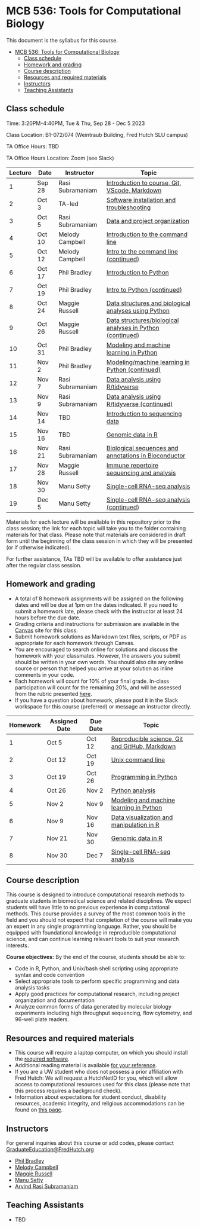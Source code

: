 # MCB 536: Tools for Computational Biology

This document is the syllabus for this course.

- [MCB 536: Tools for Computational Biology](#mcb-536-tools-for-computational-biology)
  - [Class schedule](#class-schedule)
  - [Homework and grading](#homework-and-grading)
  - [Course description](#course-description)
  - [Resources and required materials](#resources-and-required-materials)
  - [Instructors](#instructors)
  - [Teaching Assistants](#teaching-assistants)

## Class schedule

Time: 3:20PM-4:40PM, Tue & Thu, Sep 28 - Dec 5 2023

Class Location: B1-072/074 (Weintraub Building, Fred Hutch SLU campus)

TA Office Hours: TBD

TA Office Hours Location: Zoom (see Slack) 

| Lecture | Date   | Instructor       | Topic                                                                           |
| ------- | ------ | ---------------- | ------------------------------------------------------------------------------- |
| 1       | Sep 28 | Rasi Subramaniam | [Introduction to course, Git, VScode, Markdown](lectures/lecture01/)            |
| 2       | Oct 3  | TA-led           | [Software installation and troubleshooting](software/README.md)                 |
| 3       | Oct 5  | Rasi Subramaniam | [Data and project organization](lectures/lecture03/)                            |
| 4       | Oct 10 | Melody Campbell  | [Introduction to the command line](lectures/lecture04/)                         |
| 5       | Oct 12 | Melody Campbell  | [Intro to the command line (continued)](lectures/lecture05/)                    |
| 6       | Oct 17 | Phil Bradley     | [Introduction to Python](lectures/lecture06/)                                   |
| 7       | Oct 19 | Phil Bradley     | [Intro to Python (continued)](lectures/lecture07/)                              |
| 8       | Oct 24 | Maggie Russell   | [Data structures and biological analyses using Python](lectures/lecture08/)     |
| 9       | Oct 26 | Maggie Russell   | [Data structures/biological analyses in Python (continued)](lectures/lecture09) |
| 10      | Oct 31 | Phil Bradley     | [Modeling and machine learning in Python](lectures/lecture10)                   |
| 11      | Nov 2  | Phil Bradley     | [Modeling/machine learning in Python (continued)](lectures/lecture11)           |
| 12      | Nov 7  | Rasi Subramaniam | [Data analysis using R/tidyverse](lectures/lecture12/)                          |
| 13      | Nov 9  | Rasi Subramaniam | [Data analysis using R/tidyverse (continued)](lectures/lecture13/)              |
| 14      | Nov 14 | TBD              | [Introduction to sequencing data](lectures/lecture14/)                          |
| 15      | Nov 16 | TBD              | [Genomic data in R](lectures/lecture15/)                                        |
| 16      | Nov 21 | Rasi Subramaniam | [Biological sequences and annotations in Bioconductor](lectures/lecture16/)     |
| 17      | Nov 28 | Maggie Russell   | [Immune repertoire sequencing and analysis](lectures/lecture17/)                |
| 18      | Nov 30 | Manu Setty       | [Single-cell RNA-seq analysis](lectures/lecture18/)                             |
| 19      | Dec 5  | Manu Setty       | [Single-cell RNA-seq analysis (continued)](lectures/lecture19/)                 |

Materials for each lecture will be available in this repository prior to the class session;
the link for each topic will take you to the folder containing materials for that class.
Please note that materials are considered in draft form until the beginning of the class session in which they will be presented (or if otherwise indicated).

For further assistance, TAs TBD will be available to offer assistance just after the regular class session.

## Homework and grading

- A total of 8 homework assignments will be assigned on the following dates and will be due at 1pm on the dates indicated.
  If you need to submit a homework late, please check with the instructor at least 24 hours before the due date.
- Grading criteria and instructions for submission are available in the [Canvas](http://canvas.uw.edu) site for this class.
- Submit homework solutions as Markdown text files, scripts, or PDF as appropriate for each homework through Canvas.
- You are encouraged to search online for solutions and discuss the homework with your classmates.
  However, the answers you submit should be written in your own words.
  You should also cite any online source or person that helped you arrive at your solution as inline comments in your code.
- Each homework will count for 10% of your final grade. In-class participation will count for the remaining 20%, and will be assessed from the rubric presented [here](lectures/lecture01/participation_rubric.md).
- If you have a question about homework, please post it in the Slack workspace for this course (preferred) or message an instructor directly.

| Homework | Assigned Date | Due Date | Topic                                                                  |
| -------- | ------------- | -------- | ---------------------------------------------------------------------- |
| 1        | Oct 5         | Oct 12   | [Reproducible science, Git and GitHub, Markdown](homeworks/homework01) |
| 2        | Oct 12        | Oct 19   | [Unix command line](homeworks/homework02)                              |
| 3        | Oct 19        | Oct 26   | [Programming in Python](homeworks/homework03)                          |
| 4        | Oct 26        | Nov 2    | [Python analysis](homeworks/homework04)                                |
| 5        | Nov 2         | Nov 9    | [Modeling and machine learning in Python](homeworks/homework05)        |
| 6        | Nov 9         | Nov 16   | [Data visualization and manipulation in R](homeworks/homework06)       |
| 7        | Nov 21        | Nov 30   | [Genomic data in R](homeworks/homework07)                              |
| 8        | Nov 30        | Dec 7    | [Single-cell RNA-seq analysis](homeworks/homework08)                   |

## Course description

This course is designed to introduce computational research methods to graduate students in biomedical science and related disciplines.
We expect students will have little to no previous experience in computational methods.
This course provides a survey of the most common tools in the field and you should not expect that completion of the course will make you an expert in any single programming language.
Rather, you should be equipped with foundational knowledge in reproducible computational science, and can continue learning relevant tools to suit your research interests.

**Course objectives:** By the end of the course, students should be able to:

- Code in R, Python, and Unix/bash shell scripting using appropriate syntax and code convention
- Select appropriate tools to perform specific programming and data analysis tasks
- Apply good practices for computational research, including project organization and documentation
- Analyze common forms of data generated by molecular biology experiments including high throughput sequencing,
  flow cytometry, and 96-well plate readers.

## Resources and required materials

- This course will require a laptop computer, on which you should install the [required software](software/README.md).
- Additional reading material is available [for your reference](reference.md).
- If you are a UW student who does not possess a prior affiliation with Fred Hutch: We will request a HutchNetID for you,
  which will allow access to computational resources used for this class (please note that this process
  requires a background check).
- Information about expectations for student conduct, disability resources, academic integrity, and religious
  accommodations can be found on [this page](https://registrar.washington.edu/staffandfaculty/syllabi-guidelines/).

## Instructors

For general inquiries about this course or add codes, please contact GraduateEducation@FredHutch.org

- [Phil Bradley](https://www.fredhutch.org/en/labs/profiles/bradley-phil.html)
- [Melody Campbell](https://www.fredhutch.org/en/faculty-lab-directory/campbell-melody.html)
- [Maggie Russell](https://www.linkedin.com/in/magdalena-russell/)
- [Manu Setty](https://research.fredhutch.org/setty/en.html)
- [Arvind Rasi Subramaniam](http://rasilab.fredhutch.org)

## Teaching Assistants

- TBD